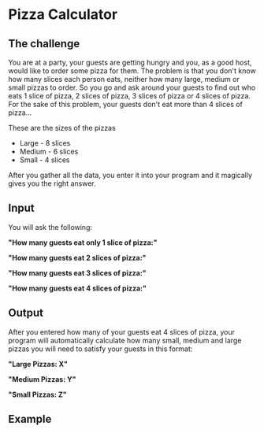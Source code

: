 Pizza Calculator
=

The challenge
-
You are at a party, your guests are getting hungry and you, as a good host, would like to order some pizza for them. The problem is that you don't know how many slices each person eats, neither how many large, medium or small pizzas to order.
So you go and ask around your guests to find out who eats 1 slice of pizza, 2 slices of pizza, 3 slices of pizza or 4 slices of pizza. For the sake of this problem, your guests don't eat more than 4 slices of pizza...

These are the sizes of the pizzas
- Large - 8 slices
- Medium - 6 slices
- Small - 4 slices

After you gather all the data, you enter it into your program and it magically gives you the right answer.

Input
-
You will ask the following:

**"How many guests eat only 1 slice of pizza:"**

**"How many guests eat 2 slices of pizza:"**

**"How many guests eat 3 slices of pizza:"**

**"How many guests eat 4 slices of pizza:"**

Output
-
After you entered how many of your guests eat 4 slices of pizza, your program will automatically calculate how many small, medium and large pizzas you will need to satisfy your guests in this format:

**"Large Pizzas: X"**

**"Medium Pizzas: Y"**

**"Small Pizzas: Z"**


Example
-



